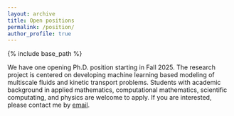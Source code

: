 ```yaml
---
layout: archive
title: Open positions
permalink: /position/
author_profile: true
---
```


{% include base_path %}

We have one opening Ph.D. position starting in Fall 2025. The research project is centered on developing machine learning based modeling of multiscale fluids and kinetic transport problems. Students with academic background in applied mathematics, computational mathematics, scientific computating, and physics are welcome to apply. If you are interested, please contact me by [email](mailto:leihuan@msu.edu).


